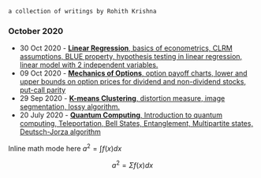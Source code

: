`a collection of writings by Rohith Krishna`

### October 2020

- 30 Oct 2020 - [**Linear Regression**, basics of econometrics, CLRM assumptions, BLUE property, hypothesis testing in linear regression, linear model with 2 independent variables.](./2020-10-30-linear-regression-econometrics-basics.pdf)
- 09 Oct 2020 - [**Mechanics of Options**, option payoff charts, lower and upper bounds on option prices for dividend and non-dividend stocks, put-call parity](./2020-10-09-mechanics-of-options.pdf)
- 29 Sep 2020 - [**K-means Clustering**, distortion measure, image segmentation, lossy algorithm.](./2020-09-29-kmeans-clustering.pdf)
- 20 July 2020 - [**Quantum Computing**, Introduction to quantum computing, Teleportation, Bell States, Entanglement, Multipartite states, Deutsch-Jorza algorithm](./2020-07-20-quantum-computing-qiskit-lecture.pdf)



Inline math mode here $a^2 = \int f(x)dx$

$$a^2 = \Sigma f(x)dx$$

